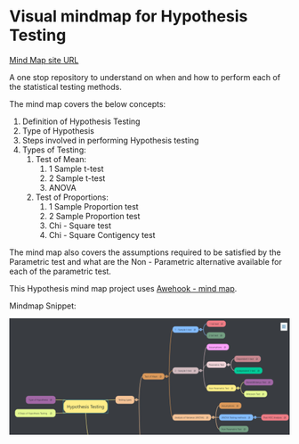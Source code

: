 # Visual mindmap for Hypothesis Testing

[Mind Map site URL](https://thivagar-manickam.github.io/hypothesis-testing-mindmap/)

A one stop repository to understand on when and how to
perform each of the statistical testing methods.

The mind map covers the below concepts:
1. Definition of Hypothesis Testing
2. Type of Hypothesis
3. Steps involved in performing Hypothesis testing
4. Types of Testing:
    1. Test of Mean:
        1. 1 Sample t-test
        2. 2 Sample t-test
        3. ANOVA
    2. Test of Proportions:
        1. 1 Sample Proportion test
        2. 2 Sample Proportion test
        3. Chi - Square test
        4. Chi - Square Contigency test

The mind map also covers the assumptions required to be
satisfied by the Parametric test and what are the 
Non - Parametric alternative available for each of the parametric test.

This Hypothesis mind map project uses [Awehook - mind map](https://github.com/awehook/react-mindmap).

Mindmap Snippet:

![Mindmap Snippet](https://github.com/thivagar-manickam/hypothesis-testing-mindmap/blob/main/public/hypothesis-mindmap-overview.png)
